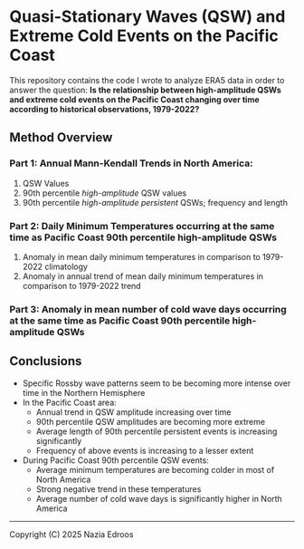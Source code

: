 # Quasi-Stationary Waves (QSW) and Extreme Cold Events on the Pacific Coast

This repository contains the code I wrote to analyze ERA5 data in order to answer the question: **Is the relationship between high-amplitude QSWs and extreme cold events on the Pacific Coast changing over time according to historical observations, 1979-2022?**

## Method Overview
### Part 1: Annual Mann-Kendall Trends in North America:
 1. QSW Values
 2. 90th percentile *high-amplitude* QSW values
 3. 90th percentile *high-amplitude persistent* QSWs; frequency and length

### Part 2: Daily Minimum Temperatures occurring at the same time as Pacific Coast 90th percentile high-amplitude QSWs
 1. Anomaly in mean daily minimum temperatures in comparison to 1979-2022 climatology
 2. Anomaly in annual trend of mean daily minimum temperatures in comparison to 1979-2022 trend

### Part 3: Anomaly in mean number of cold wave days occurring at the same time as Pacific Coast 90th percentile high-amplitude QSWs

## Conclusions
* Specific Rossby wave patterns seem to be becoming more intense over time in the Northern Hemisphere
* In the Pacific Coast area:
  * Annual trend in QSW amplitude increasing over time
  * 90th percentile QSW amplitudes are becoming more extreme
  * Average length of 90th percentile persistent events is increasing significantly
  * Frequency of above events is increasing to a lesser extent
* During Pacific Coast 90th percentile QSW events:
  * Average minimum temperatures are becoming colder in most of North America
  * Strong negative trend in these temperatures
  * Average number of cold wave days is significantly higher in North America

---

Copyright (C) 2025 Nazia Edroos
